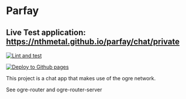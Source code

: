 # Parfay

## Live Test application: https://nthmetal.github.io/parfay/chat/private

[![Lint and test](https://github.com/NthMetal/parfay/actions/workflows/lint-and-test.yml/badge.svg)](https://github.com/NthMetal/parfay/actions/workflows/lint-and-test.yml)

[![Deploy to Github pages](https://github.com/NthMetal/parfay/actions/workflows/deploy-gh-pages.yml/badge.svg)](https://github.com/NthMetal/parfay/actions/workflows/deploy-gh-pages.yml)

This project is a chat app that makes use of the ogre network.

See ogre-router and ogre-router-server